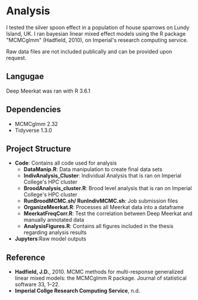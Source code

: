# Analysis
I tested the silver spoon effect in a population of house sparrows on Lundy Island, UK. I ran bayesian linear mixed effect models using the R package "MCMCglmm" (Hadfield, 2010), on Imperial's research computing service.

Raw data files are not included publically and can be provided upon request.

## Langugae
Deep Meerkat was ran with R 3.6.1

## Dependencies
- MCMCglmm 2.32  
- Tidyverse 1.3.0

## Project Structure
- **Code**: Contains all code used for analysis  
    - **DataManip.R**: Data manipulation to create final data sets  
    - **IndivAnalysis_Cluster**: Individual Analysis that is ran on Imperial College's HPC cluster  
    - **BroodAnalysis_cluster.R**: Brood level analysis that is ran on Imperial College's HPC cluster  
    - **RunBroodMCMC.sh/ RunIndivMCMC.sh**: Job submission files
    - **OrganizeMeerkat.R**: Processes all Meerkat data into a dataframe
    - **MeerkatFreqCorr.R**: Test the correlation between Deep Meerkat and manually annotated data
    - **AnalysisFigures.R**: Contains all figures included in the thesis regarding analysis results  
- **Jupyters**:Raw model outputs  


## Reference
- **Hadfield, J.D.**, 2010. MCMC methods for multi-response generalized linear mixed models: the MCMCglmm R package. Journal of statistical software 33, 1–22.
- **Imperial Collge Research Computing Service**, n.d.